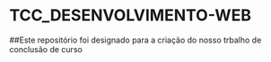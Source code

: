 # TCC_DESENVOLVIMENTO-WEB

##Este repositório foi designado para a criação do nosso trbalho de conclusão de curso
